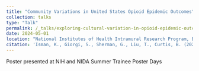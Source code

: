 ```yaml
---
title: "Community Variations in United States Opioid Epidemic Outcomes"
collection: talks
type: "Talk"
permalink: /_talks/exploring-cultural-variation-in-opioid-epidemic-outcomes
date: 2024-05-01
location: "National Institutes of Health Intramural Research Program, Bethesda, MD"
citation: 'Isman, K., Giorgi, S., Sherman, G., Liu, T., Curtis, B. (2024) &quot;Community Variations in United States Opioid Epidemic Outcomes&quot;'
---
```


Poster presented at NIH and NIDA Summer Trainee Poster Days
